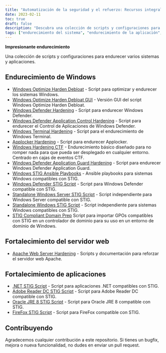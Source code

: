 ```yaml
---
title: "Automatización de la seguridad y el refuerzo: Recursos integrales de refuerzo"
date: 2023-02-11
toc: true
draft: false
description: "Descubra una colección de scripts y configuraciones para optimizar y reforzar sus sistemas, haciéndolos compatibles con las STIG y resistentes a los piratas informáticos."
tags: ["endurecimiento del sistema", "endurecimiento de la aplicación", "Cumple las STIG", "Optimización de Windows", "Endurecimiento de Windows Defender", "Refuerzo del servidor web Apache", ".NET STIG script", "Script STIG de Adobe Reader DC", "Script STIG de Firefox", "Simeononseguridad", "ciberseguridad", "automatización", "seguridad de la red", "Seguridad informática", "seguridad del sistema", "seguridad informática", "refuerzo de la seguridad", "automatización de la seguridad", "Endurecimiento de Windows", "refuerzo del servidor web"]
---
```


**Impresionante endurecimiento**

Una colección de scripts y configuraciones para endurecer varios sistemas y aplicaciones.

## Endurecimiento de Windows

- [Windows Optimize Harden Debloat](https://github.com/simeononsecurity/Windows-Optimize-Harden-Debloat) - Script para optimizar y endurecer los sistemas Windows.
- [Windows Optimize Harden Debloat GUI](https://github.com/simeononsecurity/Windows-Optimize-Harden-Debloat-GUI) - Versión GUI del script Windows Optimize Harden Debloat.
- [Windows Defender Hardening](https://github.com/simeononsecurity/Windows-Defender-Hardening) - Script para endurecer Windows Defender.
- [Windows Defender Application Control Hardening](https://github.com/simeononsecurity/Windows-Defender-Application-Control-Hardening) - Script para endurecer el Control de Aplicaciones de Windows Defender.
- [Windows Terminal Hardening](https://github.com/simeononsecurity/Windows-Terminal-Hardening) - Script para el endurecimiento de Windows Terminal.
- [Applocker Hardening](https://github.com/simeononsecurity/Applocker-Hardening) - Script para endurecer Applocker.
- [Windows Hardening CTF](https://github.com/simeononsecurity/Windows-Hardening-CTF) - Endurecimiento básico diseñado para no romper nada para que pueda ser desplegado en cualquier entorno. Centrado en cajas de eventos CTF.
- [Windows Defender Application Guard Hardening](https://github.com/simeononsecurity/Windows-Defender-Application-Guard-Hardening) - Script para endurecer Windows Defender Application Guard.
- [Windows STIG Ansible Playbooks](https://github.com/simeononsecurity/Windows_STIG_Ansible) - Ansible playbooks para sistemas Windows compatibles con STIG.
- [Windows Defender STIG Script](https://github.com/simeononsecurity/Windows-Defender-STIG-Script) - Script para Windows Defender compatible con STIG.
- [Standalone Windows Server STIG Script](https://github.com/simeononsecurity/Standalone-Windows-Server-STIG-Script) - Script independiente para Windows Server compatible con STIG.
- [Standalone Windows STIG Script](https://github.com/simeononsecurity/Standalone-Windows-STIG-Script) - Script independiente para sistemas Windows compatibles con STIG.
- [STIG Compliant Domain Prep](https://github.com/simeononsecurity/STIG-Compliant-Domain-Prep) Script para importar GPOs compatibles con STIG en un controlador de dominio para su uso en un entorno de dominio de Windows.

## Fortalecimiento del servidor web
- [Apache Web Server Hardening](https://github.com/simeononsecurity/Apache-Web-Server-Hardening) - Scripts y documentación para reforzar el servidor web Apache.

## Fortalecimiento de aplicaciones
- [.NET STIG Script](https://github.com/simeononsecurity/.NET-STIG-Script) - Script para aplicaciones .NET compatibles con STIG.
- [Adobe Reader DC STIG Script](https://github.com/simeononsecurity/Adobe-Reader-DC-STIG-Script) - Script para Adobe Reader DC compatible con STIG.
- [Oracle JRE 8 STIG Script](https://github.com/simeononsecurity/Oracle-JRE-8-STIG-Script) - Script para Oracle JRE 8 compatible con STIG.
- [FireFox STIG Script](https://github.com/simeononsecurity/FireFox-STIG-Script) - Script para FireFox compatible con STIG.

## Contribuyendo

Agradecemos cualquier contribución a este repositorio. Si tienes un bugfix, mejora o nueva funcionalidad, no dudes en enviar un pull request.
